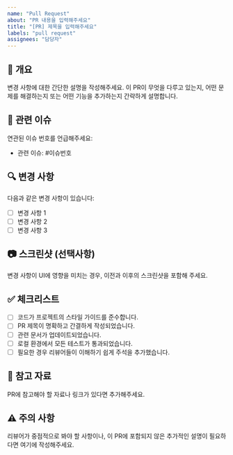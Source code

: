 ```yaml
---
name: "Pull Request"
about: "PR 내용을 입력해주세요"
title: "[PR] 제목을 입력해주세요"
labels: "pull request"
assignees: "담당자"
---
```


## 📝 개요

변경 사항에 대한 간단한 설명을 작성해주세요.
이 PR이 무엇을 다루고 있는지, 어떤 문제를 해결하는지 또는 어떤 기능을 추가하는지 간략하게 설명합니다.

## 📌 관련 이슈

연관된 이슈 번호를 언급해주세요:
- 관련 이슈: #이슈번호

## 🔍 변경 사항

다음과 같은 변경 사항이 있습니다:
- [ ] 변경 사항 1
- [ ] 변경 사항 2
- [ ] 변경 사항 3

## 📷 스크린샷 (선택사항)

변경 사항이 UI에 영향을 미치는 경우, 이전과 이후의 스크린샷을 포함해 주세요.

## ✅ 체크리스트

- [ ] 코드가 프로젝트의 스타일 가이드를 준수합니다.
- [ ] PR 제목이 명확하고 간결하게 작성되었습니다.
- [ ] 관련 문서가 업데이트되었습니다.
- [ ] 로컬 환경에서 모든 테스트가 통과되었습니다.
- [ ] 필요한 경우 리뷰어들이 이해하기 쉽게 주석을 추가했습니다.

## 🔗 참고 자료

PR에 참고해야 할 자료나 링크가 있다면 추가해주세요.

## ⚠️ 주의 사항

리뷰어가 중점적으로 봐야 할 사항이나, 이 PR에 포함되지 않은 추가적인 설명이 필요하다면 여기에 작성해주세요.
